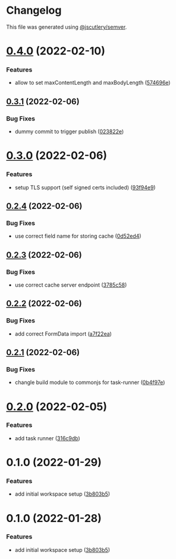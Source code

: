 # Changelog

This file was generated using [@jscutlery/semver](https://github.com/jscutlery/semver).

# [0.4.0](https://github.com/nxmn/nxmn/compare/task-runner-0.3.1...task-runner-0.4.0) (2022-02-10)


### Features

* allow to set maxContentLength and maxBodyLength ([574696e](https://github.com/nxmn/nxmn/commit/574696ec002963cfb2b6e26569522bfaccb5d305))



## [0.3.1](https://github.com/nxmn/nxmn/compare/task-runner-0.3.0...task-runner-0.3.1) (2022-02-06)

### Bug Fixes

- dummy commit to trigger publish ([023822e](https://github.com/nxmn/nxmn/commit/023822e61e763d71493521f9603d97a96aca3f88))

# [0.3.0](https://github.com/nxmn/nxmn/compare/task-runner-0.2.4...task-runner-0.3.0) (2022-02-06)

### Features

- setup TLS support (self signed certs included) ([93f94e9](https://github.com/nxmn/nxmn/commit/93f94e9bbb68d5b3cb28e155d30588f28be51d91))

## [0.2.4](https://github.com/nxmn/nxmn/compare/task-runner-0.2.3...task-runner-0.2.4) (2022-02-06)

### Bug Fixes

- use correct field name for storing cache ([0d52ed4](https://github.com/nxmn/nxmn/commit/0d52ed4d7aca99be4aa2c31c94253e75436e0e6a))

## [0.2.3](https://github.com/nxmn/nxmn/compare/task-runner-0.2.2...task-runner-0.2.3) (2022-02-06)

### Bug Fixes

- use correct cache server endpoint ([3785c58](https://github.com/nxmn/nxmn/commit/3785c58f9ce2fb3602778a8fbdf272041d318bd2))

## [0.2.2](https://github.com/nxmn/nxmn/compare/task-runner-0.2.1...task-runner-0.2.2) (2022-02-06)

### Bug Fixes

- add correct FormData import ([a7f22ea](https://github.com/nxmn/nxmn/commit/a7f22ea19bc41a87a86a93f6f793f1b3cd2f9d46))

## [0.2.1](https://github.com/nxmn/nxmn/compare/task-runner-0.2.0...task-runner-0.2.1) (2022-02-06)

### Bug Fixes

- changle build module to commonjs for task-runner ([0b4f97e](https://github.com/nxmn/nxmn/commit/0b4f97e1e6ff6be7393080722e24bfe1dbb6c21f))

# [0.2.0](https://github.com/nxmn/nxmn/compare/task-runner-0.1.0...task-runner-0.2.0) (2022-02-05)

### Features

- add task runner ([316c9db](https://github.com/nxmn/nxmn/commit/316c9db61d323d267c104469a37371e3d07582db))

# 0.1.0 (2022-01-29)

### Features

- add initial workspace setup ([3b803b5](https://github.com/nxmn/nxmn/commit/3b803b5506abd5da5236fc1546b93f0ff9899bc1))

# 0.1.0 (2022-01-28)

### Features

- add initial workspace setup ([3b803b5](https://github.com/nxmn/nxmn/commit/3b803b5506abd5da5236fc1546b93f0ff9899bc1))
